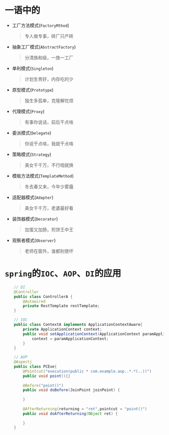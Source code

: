 # 一语中的
* 工厂方法模式(`FactoryMthod`)
  > 专人做专事，砖厂只产砖
* 抽象工厂模式(`AbstractFactory`)
  > 分清族和级，一族一工厂
* 单利模式(`Singleton`)
  > 计划生育好，内存吃的少
* 原型模式(`Prototype`)
  > 独生多孤单，克隆解忧烦
* 代理模式(`Proxy`)
  > 有事你说话，前后干点啥
* 委派模式(`Delegate`)
  > 你说干点啥，我就干点啥
* 策略模式(`Strategy`)
  > 美女千千万，不行咱就换
* 模板方法模式(`TemplateMethod`)
  > 冬去春又来，今年少雾霾
* 适配器模式(`Adapter`)
  > 美女千千万，老婆最好看
* 装饰器模式(`Decorator`)
  > 加蛋又加肠，煎饼王中王
* 观察者模式(`Observer`)
  > 老师在窗外，谁都别使坏
  > 
# `spring`的`IOC`、`AOP`、`DI`的应用
```java
    // DI
    @Controller
    public class ControllerA {
        @Autowired
        private RestTemplate restTemplate;
    }
```
```java
    // IOC
    public class ContextA implements ApplicationContextAware{
        private ApplicationContext context;
        public void setApplicationContext(ApplicationContext paramApplicationContext) throws BeansException{
            context = paramApplicationContext;
        }
    }
```
```java
    // AOP
    @Aspectj
    public class PCExe{
        @Pointcut("execution(public * com.example.aop..*.*(..))")
        public void point(){}
    
        @Before("point()")
        public void doBefore(JoinPoint joinPoint) {
            
        }
    
        @AfterReturning(returning = "ret",pointcut = "point()")
        public void doAfterReturning(Object ret) {
            
        }
    }
```
